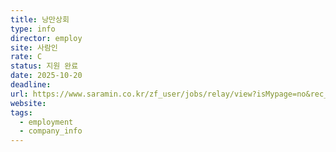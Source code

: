 ```yaml
---
title: 낭만상회
type: info
director: employ
site: 사람인
rate: C
status: 지원 완료
date: 2025-10-20
deadline:
url: https://www.saramin.co.kr/zf_user/jobs/relay/view?isMypage=no&rec_idx=52044765&recommend_ids=eJxNj8ERw0AIA6vJH4EQ3DuFpP8uck5s4%2BeyiBHpZr3ETwOveqdbRZouxOryXGMpPm3JcWfRCFht9L%2BV4Zf1M%2BtKm1PYh49lO7FRfCwzOsYyWzE2FWaDOErfNWo5oamxqoOD3ntw4W4hsqaVJOZ8ZAjHgV8UwD%2FD&view_type=list&gz=1&t_ref_scnid=812&t_ref_content=card&t_ref=myhome&referNonce=0bffda55c6a1c2e2a5ef&relayNonce=0a77199b4ea208b45421&immediately_apply_layer_open=n#seq=0
website:
tags:
  - employment
  - company_info
---
```







